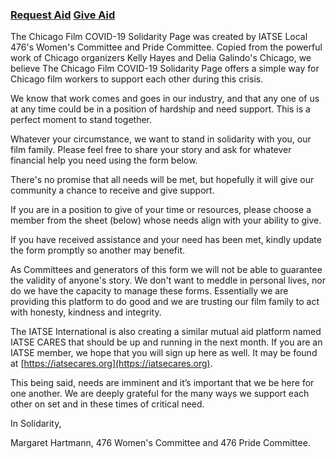 ### [Request Aid](https://forms.gle/QWHBESzY6QVyeYPr5)      [Give Aid](https://docs.google.com/spreadsheets/d/1Vtx1LzvLSNbugbvzN1l7d-AowXf3cAigkLzK-GkS3n4/edit?usp=sharing)

The Chicago Film COVID-19 Solidarity Page was created by IATSE Local 476's Women's Committee and Pride Committee.  Copied from the powerful work of Chicago organizers Kelly Hayes and Delia Galindo's Chicago, we believe The Chicago Film COVID-19 Solidarity Page offers a simple way for Chicago film workers to support each other during this crisis. 

We know that work comes and goes in our industry, and that any one of us at any time could be in a position of hardship and need support.  This is a perfect moment to stand together. 

Whatever your circumstance, we want to stand in solidarity with you, our film family.  Please feel free to share your story and ask for whatever financial help you need using the form below.

There's no promise that all needs will be met, but hopefully it will give our community a chance to receive and give support. 

If you are in a position to give of your time or resources, please choose a member from the sheet (below) whose needs align with your ability to give. 

If you have received assistance and your need has been met, kindly update the form promptly so another may benefit. 

As Committees and generators of this form we will not be able to guarantee the validity of anyone's story. We don't want to meddle in personal lives, nor do we have the capacity to manage these forms.  Essentially we are providing this platform to do good and we are trusting our film family to act with honesty, kindness and integrity.

The IATSE International is also creating a similar mutual aid platform named IATSE CARES that should be up and running in the next month.  If you are an IATSE member, we hope that you will sign up here as well. It may be found at [https://iatsecares.org](https://iatsecares.org).

This being said, needs are imminent and it’s important that we be here for one another.  We are deeply grateful for the many ways we support each other on set and in these times of critical need.  

In Solidarity,

Margaret Hartmann, 476 Women's Committee and 476 Pride Committee.


